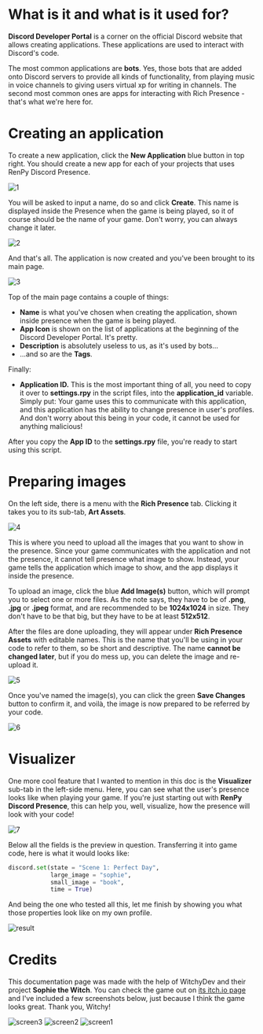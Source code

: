 # What is it and what is it used for?
**Discord Developer Portal** is a corner on the official Discord website that allows creating applications. These applications are used to interact with Discord's code. 

The most common applications are **bots**. Yes, those bots that are added onto Discord servers to provide all kinds of functionality, from playing music in voice channels to giving users virtual xp for writing in channels. The second most common ones are apps for interacting with Rich Presence - that's what we're here for.

# Creating an application
To create a new application, click the **New Application** blue button in top right. You should create a new app for each of your projects that uses RenPy Discord Presence.

![1](https://user-images.githubusercontent.com/56970124/192089196-8e266520-9f74-4006-89f5-468f3a7fed11.png)

You will be asked to input a name, do so and click **Create**. This name is displayed inside the Presence when the game is being played, so it of course should be the name of your game. Don't worry, you can always change it later.

![2](https://user-images.githubusercontent.com/56970124/192095513-7bd5cdc9-0867-4073-9348-972d3a8b26d6.png)

And that's all. The application is now created and you've been brought to its main page.

![3](https://user-images.githubusercontent.com/56970124/192091720-92843357-3030-4c4c-ae11-4a5dc67e0c6d.png)

Top of the main page contains a couple of things:
- **Name** is what you've chosen when creating the application, shown inside presence when the game is being played.
- **App Icon** is shown on the list of applications at the beginning of the Discord Developer Portal. It's pretty.
- **Description** is absolutely useless to us, as it's used by bots...
- ...and so are the **Tags**.

Finally:
- **Application ID.** This is the most important thing of all, you need to copy it over to **settings.rpy** in the script files, into the **application_id** variable. Simply put: Your game uses this to communicate with this application, and this application has the ability to change presence in user's profiles. And don't worry about this being in your code, it cannot be used for anything malicious!

After you copy the **App ID** to the **settings.rpy** file, you're ready to start using this script.

# Preparing images
On the left side, there is a menu with the **Rich Presence** tab. Clicking it takes you to its sub-tab, **Art Assets**.  

![4](https://user-images.githubusercontent.com/56970124/192093502-55342b26-34f6-4539-a2ea-aff60dd3643d.png)

This is where you need to upload all the images that you want to show in the presence. Since your game communicates with the application and not the presence, it cannot tell presence what image to show. Instead, your game tells the application which image to show, and the app displays it inside the presence.

To upload an image, click the blue **Add Image(s)** button, which will prompt you to select one or more files. As the note says, they have to be of **.png**, **.jpg** or **.jpeg** format, and are recommended to be **1024x1024** in size. They don't have to be that big, but they have to be at least **512x512**.

After the files are done uploading, they will appear under **Rich Presence Assets** with editable names. This is the name that you'll be using in your code to refer to them, so be short and descriptive. The name **cannot be changed later**, but if you do mess up, you can delete the image and re-upload it.

![5](https://user-images.githubusercontent.com/56970124/192094366-806b97d8-70af-4324-92e2-b75f6002d66f.png)

Once you've named the image(s), you can click the green **Save Changes** button to confirm it, and voilà, the image is now prepared to be referred by your code.

![6](https://user-images.githubusercontent.com/56970124/192093946-ed45c714-b3a4-4a81-8c21-24d6068c9bb7.png)

# Visualizer
One more cool feature that I wanted to mention in this doc is the **Visualizer** sub-tab in the left-side menu. Here, you can see what the user's presence looks like when playing your game. If you're just starting out with **RenPy Discord Presence**, this can help you, well, visualize, how the presence will look with your code!

![7](https://user-images.githubusercontent.com/56970124/192094127-2fabea63-b3b5-472d-9479-b6cf57f75e38.png)

Below all the fields is the preview in question. Transferring it into game code, here is what it would looks like:
```py
discord.set(state = "Scene 1: Perfect Day",
            large_image = "sophie",
            small_image = "book",
            time = True)
```

And being the one who tested all this, let me finish by showing you what those properties look like on my own profile.

![result](https://user-images.githubusercontent.com/56970124/192094276-462b12f8-9fd3-475a-8d6f-bfb4bd365ee4.png)

# Credits
This documentation page was made with the help of WitchyDev and their project **Sophie the Witch**. You can check the game out on [its itch.io page](https://witchydev.itch.io/sophie-the-witch) and I've included a few screenshots below, just because I think the game looks great. Thank you, Witchy!

![screen3](https://user-images.githubusercontent.com/56970124/192091285-c253b692-b898-47c6-b649-8fbb7a42b187.png)
![screen2](https://user-images.githubusercontent.com/56970124/192091344-1468e799-8af5-4b7c-9d29-e6e0f93e9dbb.png)
![screen1](https://user-images.githubusercontent.com/56970124/192091345-af6a236a-8f10-4d69-8bed-d8c88f363f70.png)